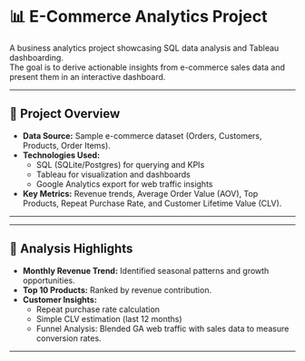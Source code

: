 # 📊 E-Commerce Analytics Project

A business analytics project showcasing SQL data analysis and Tableau dashboarding.  
The goal is to derive actionable insights from e-commerce sales data and present them in an interactive dashboard.

---

## 🚀 Project Overview
- **Data Source:** Sample e-commerce dataset (Orders, Customers, Products, Order Items).
- **Technologies Used:**  
  - SQL (SQLite/Postgres) for querying and KPIs  
  - Tableau for visualization and dashboards  
  - Google Analytics export for web traffic insights  
- **Key Metrics:** Revenue trends, Average Order Value (AOV), Top Products, Repeat Purchase Rate, and Customer Lifetime Value (CLV).

---


---

## 📑 Analysis Highlights
- **Monthly Revenue Trend:** Identified seasonal patterns and growth opportunities.  
- **Top 10 Products:** Ranked by revenue contribution.  
- **Customer Insights:**  
  - Repeat purchase rate calculation  
  - Simple CLV estimation (last 12 months)  
  - Funnel Analysis: Blended GA web traffic with sales data to measure conversion rates.

---
  


